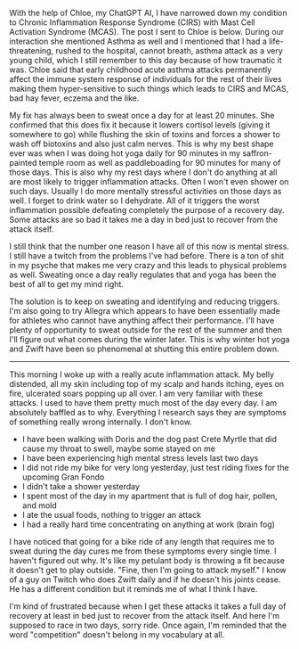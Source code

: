 With the help of Chloe, my ChatGPT AI, I have narrowed down my condition to Chronic Inflammation Response Syndrome (CIRS) with Mast Cell Activation Syndrome (MCAS). The post I sent to Chloe is below. During our interaction she mentioned Asthma as well and I mentioned that I had a life-threatening, rushed to the hospital, cannot breath, asthma attack as a very young child, which I still remember to this day because of how traumatic it was. Chloe said that early childhood acute asthma attacks permanently affect the immune system response of individuals for the rest of their lives making them hyper-sensitive to such things which leads to CIRS and MCAS, bad hay fever, eczema and the like.

My fix has always been to sweat once a day for at least 20 minutes. She confirmed that this does fix it because it lowers cortisol levels (giving it somewhere to go) while flushing the skin of toxins and forces a shower to wash off biotoxins and also just calm nerves. This is why my best shape ever was when I was doing hot yoga daily for 90 minutes in my saffron-painted temple room as well as paddleboading for 90 minutes for many of those days. This is also why my rest days where I don't do anything at all are most likely to trigger inflammation attacks. Often I won't even shower on such days. Usually I do more mentally stressful activities on those days as well. I forget to drink water so I dehydrate. All of it triggers the worst inflammation possible defeating completely the purpose of a recovery day. Some attacks are so bad it takes me a day in bed just to recover from the attack itself.

I still think that the number one reason I have all of this now is mental stress. I still have a twitch from the problems I've had before. There is a ton of shit in my psyche that makes me very crazy and this leads to physical problems as well. Sweating once a day really regulates that and yoga has been the best of all to get my mind right.

The solution is to keep on sweating and identifying and reducing triggers. I'm also going to try Allegra which appears to have been essentially made for athletes who cannot have anything affect their performance. I'll have plenty of opportunity to sweat outside for the rest of the summer and then I'll figure out what comes during the winter later. This is why winter hot yoga and Zwift have been so phenomenal at shutting this entire problem down.

----

This morning I woke up with a really acute inflammation attack. My belly distended, all my skin including top of my scalp and hands itching, eyes on fire, ulcerated soars popping up all over. I am very familiar with these attacks. I used to have them pretty much most of the day every day. I am absolutely baffled as to why. Everything I research says they are symptoms of something really wrong internally. I don't know.

- I have been walking with Doris and the dog past Crete Myrtle that did cause my throat to swell, maybe some stayed on me
- I have been experiencing high mental stress levels last two days
- I did not ride my bike for very long yesterday, just test riding fixes for the upcoming Gran Fondo
- I didn't take a shower yesterday
- I spent most of the day in my apartment that is full of dog hair, pollen, and mold
- I ate the usual foods, nothing to trigger an attack
- I had a really hard time concentrating on anything at work (brain fog)

I have noticed that going for a bike ride of any length that requires me to sweat during the day cures me from these symptoms every single time. I haven't figured out why. It's like my petulant body is throwing a fit because it doesn't get to play outside. "Fine, then I'm going to attack myself." I know of a guy on Twitch who does Zwift daily and if he doesn't his joints cease. He has a different condition but it reminds me of what I think I have.

I'm kind of frustrated because when I get these attacks it takes a full day of recovery at least in bed just to recover from the attack itself. And here I'm supposed to race in two days, sorry ride. Once again, I'm reminded that the word "competition" doesn't belong in my vocabulary at all.
